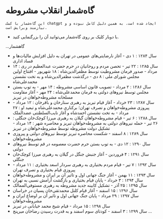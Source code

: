 # گاه‌شمار انقلاب مشروطه
`این گاه‌شمار با کمک chatgpt ایجاد شده است. به همین دلیل کامل نبوده و و نیازمند ویرایش است.`

* با دوبار کلیک بر روی گاه‌شمار می‌توانید آن را بزرگنمایی کنید.

...گاهشمار
- سال ۱۲۸۴
  : ۱ دی - آغاز نارضایتی‌های عمومی در تهران به دلیل افزایش مالیات‌ها و فساد اداری
- سال ۱۲۸۵
  : ۲۲ تیر - تحصن مردم و روحانیان در حرم حضرت عبدالعظیم در ری
  : ۱۴ مرداد - صدور فرمان مشروطیت توسط مظفرالدین‌شاه
  : ۱۸ شهریور - افتتاح اولین مجلس شورای ملی
  : ۸ دی - درگذشت مظفرالدین‌شاه و به تخت نشستن محمدعلی‌شاه
- سال ۱۲۸۶
  : ۲ مرداد - تصویب قانون اساسی مشروطه
  : ۱۴ مهر - به توپ بستن مجلس توسط نیروهای دولتی به فرمان محمدعلی‌شاه
  : ۲۴ مهر - آغاز مقاومت مسلحانه مشروطه‌خواهان در تبریز
- سال ۱۲۸۷
  : ۲۳ خرداد - آغاز قیام تبریز به رهبری ستارخان و باقرخان
  : ۱۲ مرداد - پیروزی مشروطه‌خواهان و تصرف تهران؛ برکناری محمدعلی‌شاه و تبعید او
  : ۲۷ مرداد - به تخت نشستن احمدشاه و آغاز نایب‌السلطنتی عضدالملک
- سال ۱۲۸۸
  : ۶ تیر - قیام مشروطه‌خواهان گیلان به رهبری میرزا کوچک‌خان جنگلی
  : ۲۶ تیر - حمله نیروهای دولتی به مشروطه‌خواهان تبریز و محاصره شهر
  : ۱۴ مرداد - تشکیل دولت مشروطه توسط مشروطه‌خواهان در تبریز
- سال ۱۲۸۹
  : ۸ اسفند - شکست محاصره تبریز توسط نیروهای دولتی و پیروزی مشروطه‌خواهان
- سال ۱۲۹۰
  : ۱۲ دی - به توپ بستن حرم حضرت معصومه در قم توسط نیروهای دولتی
- سال ۱۲۹۱
  : ۴ فروردین - آغاز جنبش جنگل در گیلان به رهبری میرزا کوچک‌خان جنگلی
- سال ۱۲۹۲
  : ۷ تیر - قیام مردم بختیاری به رهبری سردار اسعد بختیاری
  : ۱۱ مرداد - پیروزی قیام بختیاری و تصرف تهران
- سال ۱۲۹۳
  : ۱۱ بهمن - آغاز جنگ جهانی اول و تاثیر آن بر ایران و مشروطه‌خواهان
- سال ۱۲۹۴
  : ۳ خرداد - پایان قیام بختیاری و بازگشت آرامش نسبی به تهران
- سال ۱۲۹۵
  : ۲۵ آذر - تشکیل کابینه جدید مشروطه به رهبری مستوفی‌الممالک
- سال ۱۲۹۶
  : ۱۵ اسفند - آغاز قیام کلنل محمدتقی‌خان پسیان در خراسان
- سال ۱۲۹۷
  : ۲۹ مرداد - پایان جنگ جهانی اول و تاثیر آن بر اوضاع ایران و مشروطه‌خواهان
- سال ۱۲۹۸
  : ۱۵ مرداد - قیام شیخ محمد خیابانی در تبریز
- سال ۱۲۹۹
  : ۳ اسفند - کودتای سوم اسفند و به قدرت رسیدن رضاخان میرپنج
...